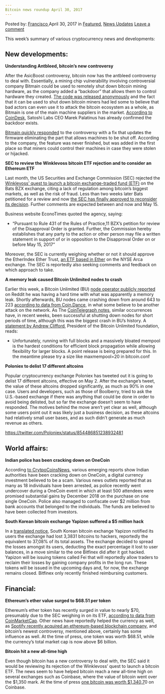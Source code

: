 ```yaml
---
Bitcoin news roundup April 30, 2017
---
```

<article class="post-listing post-19526 post type-post status-publish format-standard has-post-thumbnail hentry category-deepdot-news category-news-updates tag-3676 tag-1778 tag-april tag-bitcoin tag-news tag-roundup">
    <div class="post-inner">
    <p class="post-meta">
    <span>Posted by: <a href="https://www.deepdotweb.com/author/francisco/" title="">Francisco </a></span>
    <span>April 30, 2017</span>
    <span>in <a href="https://www.deepdotweb.com/category/deepdot-news/" rel="category tag">Featured</a>, <a href="https://www.deepdotweb.com/category/news-updates/" rel="category tag">News Updates</a></span>
    <span><a href="https://www.deepdotweb.com/2017/04/30/bitcoin-news-roundup-april-30-2017/#respond">Leave a comment</a></span>
    </p>
    <div class="clear"></div>
    <div class="entry">
    <p>This week’s summary of various cryptocurrency news and developments:</p>
    <h2>New developments:</h2>
    <p><strong>Understanding Antbleed, bitcoin’s new controversy</strong></p>
    <p>After the AsicBoost controversy, bitcoin now has the antbleed controversy to deal with. Essentially, a mining chip vulnerability involving controversial company Bitmain could be used to remotely shut down bitcoin mining hardware, as the company added a “backdoor” that allows them to control hardware they created. <a href="http://www.antbleed.com/">The code was released anonymously</a> and the fact that it can be used to shut down bitcoin miners had led some to believe that bad actors can even use it to attack the bitcoin ecosystem as a whole, as Bitmain is one of the main machine suppliers in the market. <a href="http://www.coindesk.com/antbleed-bitcoins-newest-new-controversy-explained/">According to CoinDesk</a>, Satoshi Labs CEO Marek Palatinus has already confirmed the backdoor exists.</p>
    <p><a href="https://blog.bitmain.com/en/antminer-firmware-update-april-2017/">Bitmain quickly responded</a> to the controversy with a fix that updates the firmware eliminating the part that allows machines to be shut off. According to the company, the feature was never finished, but was added in the first place so that miners could control their machines in case they were stolen or hijacked.</p>
    <p><strong>SEC to review the Winklevoss bitcoin ETF rejection and to consider an Ethereum ETF</strong></p>
    <p>Last month, the US Securities and Exchange Commission (SEC) rejected the <a href="https://www.deepdotweb.com/2017/03/12/bitcoin-news-roundup-march-12-2017/">Winklevoss’ quest to launch a bitcoin exchange-traded fund (ETF)</a> on the Bats BZX exchange, citing a lack of regulation among bitcoin’s biggest markets, as well as the risk of fraud. Less than two weeks later Bats petitioned for a review and now <a href="http://in.reuters.com/article/bitcoin-etf-idINKBN17R2BY">the SEC has finally approved to reconsider its decision</a>. Further comments are expected between and now and May 15.</p>
    <p>Business website EconoTimes quoted the agency, saying:</p>
    <ul>
    <li>&#8220;Pursuant to Rule 431 of the Rules of Practice,11 BZX&#8217;s petition for review of the Disapproval Order is granted. Further, the Commission hereby establishes that any party to the action or other person may file a written statement in support of or in opposition to the Disapproval Order on or before May 15, 2017”</li>
    </ul>
    <p>Moreover, the SEC is currently weighing whether or not it should approve the EtherIndex Ether Trust, <a href="https://www.ethnews.com/sec-considers-ether-based-etf-proposal-orders-review-of-prior-bitcoin-etf-ruling">an ETF based in Ether</a> on the NYSE Arca exchange. The SEC is reportedly also seeking comments and feedback on which approach to take.</p>
    <p><strong>A memory leak caused Bitcoin Unlimited nodes to crash</strong></p>
    <p>Earlier this week, a Bitcoin Unlimited (BU) <a href="https://cointelegraph.com/news/bitcoin-unlimited-suffers-biggest-node-crash-on-record">node operator publicly reported</a> on Reddit he was having a hard time with what was apparently a memory leak. Shortly afterwards, BU nodes came crashing down from around 643 to 223 <a href="https://coin.dance/nodes/unlimited">according to data from Coin.Dance</a>, in what some believe to be another attack on the network. As The <a href="https://cointelegraph.com/news/bitcoin-unlimited-suffers-biggest-node-crash-on-record">CoinTelegraph notes</a>, similar occurrences have, in recent weeks, been successful at shutting down nodes for short periods of time, although this was the biggest crash in BU’s history. A <a href="https://www.reddit.com/r/btc/comments/677d7n/bu_nodes_being_attacked_again/dgoaqi6/">statement by Andrew Clifford</a>, President of the Bitcoin Unlimited foundation, reads:</p>
    <ul>
    <li>Unfortunately, running with full blocks and a massively bloated mempool is the hardest conditions for efficient block propagation while allowing flexibility for larger blocks. A point release is being prepared for this. In the meantime please try a size like maxmempool=20 in bitcoin.conf</li>
    </ul>
    <p><strong>Poloniex to delist 17 different altcoins</strong></p>
    <p>Popular cryptocurrency exchange Poloniex has tweeted out it is going to delist 17 different altcoins, effective on May 2. After the exchange’s tweet, the value of these altcoins dropped significantly, as much as 90% in one case. Users and developers, such as those of Boolberry, tried to ask the U.S.-based exchange if there was anything that could be done in order to avoid being delisted, but so far the exchange doesn’t seem to have responded. The motives behind the move aren’t yet clear as well, although some users point out it was likely just a business decision, as these altcoins had relatively small user bases, and as such didn’t generate as much revenue as others.</p>
    <p><a href="https://twitter.com/Poloniex/status/854486851238932481">https://twitter.com/Poloniex/status/854486851238932481</a></p>
    <h2>World affairs:</h2>
    <p><strong>Indian police has been cracking down on OneCoin</strong></p>
    <p>According <a href="https://www.cryptocoinsnews.com/indian-police-crack-onecoin-seizures-arrests/">to CrytpoCoinsNews</a>, various emerging reports show Indian authorities have been cracking down on OneCoin, a digital currency investment believed to be a scam. Various news outlets reported that as many as 18 individuals have been arrested, as police recently went undercover during a OneCoin event in which at least 500 attendees were promised substantial gains by December 2018 on the purchase on one single OneCoin. Police also managed to confiscate over $2 million from bank accounts that belonged to the individuals. The funds are believed to have been collected from investors.</p>
    <p><strong>South Korean bitcoin exchange Yapizon suffered a $5 million hack</strong></p>
    <p>In a <a href="https://www.reddit.com/r/Bitcoin/comments/67lamq/yapizon_exchange_korea_got_hacked_lost_3831_btc/">translated notice</a>, South Korean bitcoin exchange Yapizon notified its users the exchange had lost 3,3831 bitcoins to hackers, reportedly the equivalent to 37,08% of its total assets. The exchange decided to spread the losses amongst its users, deducting the exact percentage it lost to user balances, in a move similar to the one Bitfinex did after it got hacked. Yapizon will be issuing tokens called Fei that will reportedly allow traders to reclaim their losses by gaining company profits in the long run. These tokens will be issued in the upcoming days and, for now, the exchange remains closed. Bitfinex only recently finished reimbursing customers.</p>
    <h2>Financial:</h2>
    <p><strong>Ethereum’s ether value surged to $68.51 per token</strong></p>
    <p>Ethereum’s ether token has recently surged in value to nearly $70, presumably due to the SEC weighing in on its ETF, <a href="https://coinmarketcap.com/currencies/ethereum/">according to data from CoinMarketCap</a>. Other news have reportedly helped the currency as well, as <a href="https://www.ethnews.com/spotify-acquires-ethereum-equipped-mediachain-labs">Spotify recently acquired an ethereum-based blockchain company</a>, and bitcoin’s newest controversy, mentioned above, certainly has some influence as well. At the time of press, one token was worth $68.51, while the currency’s total market cap is now above $6 billion.</p>
    <p><strong>Bitcoin hit a new all-time high</strong></p>
    <p>Even though bitcoin has a new controversy to deal with, the SEC said it would be reviewing its rejection of the Winklevoss’ quest to launch a bitcoin ETF. The news seem to have helped bitcoin reach a new all-time high on several exchanges such as Coinbase, where the value of bitcoin went over the $1,350 mark. At the time of press <a href="https://www.coinbase.com/charts">one bitcoin was worth $1,340,7</a>0 on Coinbase.</p>
    </div>
    <span style="display:none"><a href="https://www.deepdotweb.com/tag/2017/" rel="tag">2017</a> <a href="https://www.deepdotweb.com/tag/30/" rel="tag">30</a> <a href="https://www.deepdotweb.com/tag/april/" rel="tag">april</a> <a href="https://www.deepdotweb.com/tag/bitcoin/" rel="tag">bitcoin</a> <a href="https://www.deepdotweb.com/tag/news/" rel="tag">news</a> <a href="https://www.deepdotweb.com/tag/roundup/" rel="tag">roundup</a></span> <span style="display:none" class="updated">2017-04-30</span>
    <div style="display:none" class="vcard author" itemprop="author" itemscope itemtype="http://schema.org/Person"><strong class="fn" itemprop="name"><a href="https://www.deepdotweb.com/author/francisco/" title="Posts by Francisco" rel="author">Francisco</a></strong></div>
    </div>
</article>

